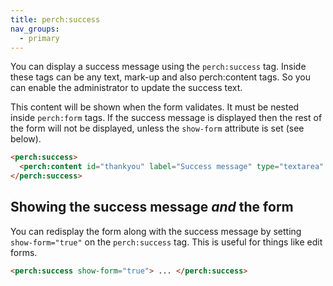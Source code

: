 ```yaml
---
title: perch:success
nav_groups:
  - primary
---
```


You can display a success message using the `perch:success` tag. Inside these tags can be any text, mark-up and also perch:content tags. So you can enable the administrator to update the success text.

This content will be shown when the form validates. It must be nested inside `perch:form` tags. If the success message is displayed then the rest of the form will not be displayed, unless the `show-form` attribute is set (see below).

```html
<perch:success>
  <perch:content id="thankyou" label="Success message" type="textarea" textile editor="markitup">
</perch:success>
```

## Showing the success message *and* the form

You can redisplay the form along with the success message by setting `show-form="true"` on the `perch:success` tag. This is useful for things like edit forms.

```html
<perch:success show-form="true"> ... </perch:success>
```

